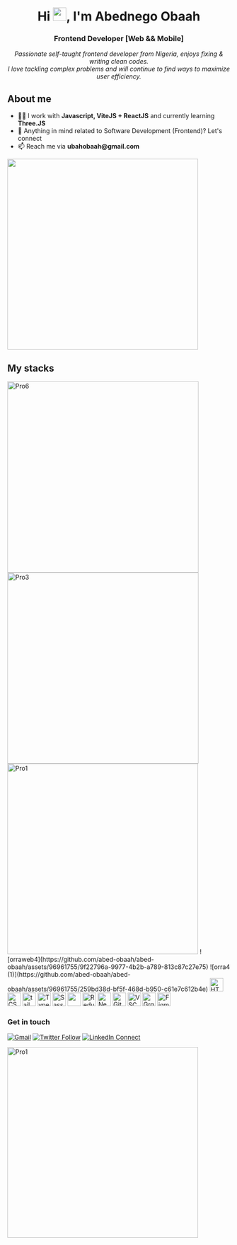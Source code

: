 <h1 align="center">Hi <img src="https://media.giphy.com/media/hvRJCLFzcasrR4ia7z/giphy.gif" width="30px" height="30px">, I'm Abednego Obaah</h1>
<h3 align="center">Frontend Developer [Web && Mobile]</h3>
<p align="center">
  <em>
  Passionate self-taught frontend developer from Nigeria, enjoys fixing & writing clean codes.<br>
  I love tackling complex problems and will continue to find ways to maximize user efficiency.
  </em>
</p>

<h2>About me</h2>
<ul>
  <li>👨‍💻 I work with <strong>Javascript, ViteJS + ReactJS</strong> and currently learning <strong>Three.JS</strong></li>
  <li>💬 Anything in mind related to Software Development (Frontend)? Let's connect</li>
  <li>📫 Reach me via <strong>ubahobaah@gmail.com</strong></li>
</ul>

<img width="431" src="https://github.com/abed-obaah/abed-obaah/assets/96961755/2d78b061-1383-4ef4-a44f-d5fabcc71187">


<h2>My stacks</h2>
<div display="flex"><img width="432" alt="Pro6" src="https://github.com/abed-obaah/abed-obaah/assets/96961755/a9937a46-3910-408c-976c-e2c6b5633e03">
<img width="432" alt="Pro3" src="https://github.com/abed-obaah/abed-obaah/assets/96961755/74eb16e8-86d6-4802-970a-72043318da0f">
<img width="431" alt="Pro1" src="https://github.com/abed-obaah/abed-obaah/assets/96961755/4213abcd-7793-4d1d-89fe-6d373a6ca36a">
![orraweb4](https://github.com/abed-obaah/abed-obaah/assets/96961755/9f22796a-9977-4b2b-a789-813c87c27e75)
![orra4 (1)](https://github.com/abed-obaah/abed-obaah/assets/96961755/259bd38d-bf5f-468d-b950-c61e7c612b4e)

  <img src="https://cdn.jsdelivr.net/gh/devicons/devicon/icons/html5/html5-original.svg" alt="HTML" height="30" width="30" />
  <img src="https://cdn.jsdelivr.net/gh/devicons/devicon/icons/css3/css3-original.svg" alt="CSS" height="30" width="30"/>
  <img src="https://www.vectorlogo.zone/logos/tailwindcss/tailwindcss-icon.svg" alt="tailwind" width="30" height="30"/> 
  <img src="https://cdn.jsdelivr.net/gh/devicons/devicon/icons/typescript/typescript-original.svg" alt="TypeScript" height="30" width="30"/> 
  <img src="https://cdn.jsdelivr.net/gh/devicons/devicon/icons/sass/sass-original.svg" alt="Sass" height="30" width="30"/>
  <img src="https://cdn.jsdelivr.net/gh/devicons/devicon/icons/react/react-original.svg" ait="React" height="30" width="30" />
  <img src="https://cdn.jsdelivr.net/gh/devicons/devicon/icons/redux/redux-original.svg" alt="Redux" height="30" width="30"/>
  <img src="https://cdn.jsdelivr.net/gh/devicons/devicon/icons/nextjs/nextjs-original.svg" alt="NextJS" height="30" width="30"/>
  <img src="https://cdn.jsdelivr.net/gh/devicons/devicon/icons/git/git-original.svg" alt="Git" height="30" width="30"/>
  <img src="https://cdn.jsdelivr.net/gh/devicons/devicon/icons/vscode/vscode-original.svg" alt="VSCode" height="30" width="30"/>
  <img src="https://cdn.jsdelivr.net/gh/devicons/devicon/icons/graphql/graphql-plain.svg"  alt="GrqphQL" height="30" width="30" />
  <img src="https://cdn.jsdelivr.net/gh/devicons/devicon/icons/figma/figma-original.svg" alt="Figma" height="30" width="30" />
</div>


### Get in touch
[![Gmail](https://img.shields.io/badge/%20-Send%20Mail-black?color=14171A&labelColor=ef5350&logo=gmail&logoColor=ffffff)](mailto:ubahobaah@gmail.com)
[![Twitter Follow](https://img.shields.io/twitter/follow/abedobaah?label=abedobaah&color=14171A&labelColor=37474f&logoColor=4fc3f7)](https://twitter.com/abed_obaah)
[![LinkedIn Connect](https://img.shields.io/badge/%20-Connect-black?color=14171A&labelColor=ffffff&logo=linkedin&logoColor=0e76a8)](https://www.linkedin.com/in/abednego-obaah/)

<img width="431" alt="Pro1" src="https://github.com/abed-obaah/abed-obaah/assets/96961755/6a74be5f-7992-4500-85d8-c659f0948b60">

<!-- **abed-obaah/abed-obaah**  ✨ _special_ ✨ -->
<!-- Here are some ideas to get you started: -->

<!-- - 👯 I’m looking to collaborate on ...
- 🤔 I’m looking for help with ...<img width="431" alt="Pro1" src="https://github.com/abed-obaah/abed-obaah/assets/96961755/6a74be5f-7992-4500-85d8-c659f0948b60">
![og-image](https://github.com/abed-obaah/abed-obaah/assets/96961755/19b5df12-cef9-4009-af80-6cebf221832b)

- 😄 Pronouns: ... -->
